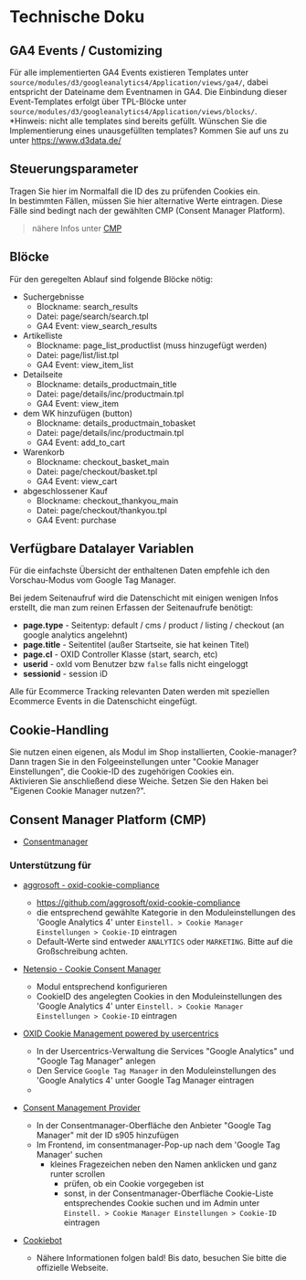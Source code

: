 # Technische Doku
## GA4 Events / Customizing
Für alle implementierten GA4 Events existieren Templates unter `source/modules/d3/googleanalytics4/Application/views/ga4/`, dabei entspricht der Dateiname dem Eventnamen in GA4.
Die Einbindung dieser Event-Templates erfolgt über TPL-Blöcke unter `source/modules/d3/googleanalytics4/Application/views/blocks/`.  
*Hinweis: nicht alle templates sind bereits gefüllt. Wünschen Sie die Implementierung eines unausgefüllten templates?
Kommen Sie auf uns zu unter https://www.d3data.de/

## Steuerungsparameter
Tragen Sie hier im Normalfall die ID des zu prüfenden Cookies ein.  
In bestimmten Fällen, müssen Sie hier alternative Werte eintragen. Diese Fälle sind bedingt
nach der gewählten CMP (Consent Manager Platform).  
  
> nähere Infos unter [CMP](#consent-manager-platform-cmp)  

## Blöcke
Für den geregelten Ablauf sind folgende Blöcke nötig:
- Suchergebnisse
    - Blockname: search_results
    - Datei: page/search/search.tpl
    - GA4 Event: view_search_results
- Artikelliste
    - Blockname: page_list_productlist (muss hinzugefügt werden)
    - Datei: page/list/list.tpl
    - GA4 Event: view_item_list
- Detailseite
    - Blockname: details_productmain_title
    - Datei: page/details/inc/productmain.tpl
    - GA4 Event: view_item
- dem WK hinzufügen (button)
    - Blockname: details_productmain_tobasket
    - Datei: page/details/inc/productmain.tpl
    - GA4 Event: add_to_cart
- Warenkorb
    - Blockname: checkout_basket_main
    - Datei: page/checkout/basket.tpl
    - GA4 Event: view_cart
- abgeschlossener Kauf
    - Blockname: checkout_thankyou_main
    - Datei: page/checkout/thankyou.tpl
    - GA4 Event: purchase

## Verfügbare Datalayer Variablen
Für die einfachste Übersicht der enthaltenen Daten empfehle ich den Vorschau-Modus vom Google Tag Manager.

Bei jedem Seitenaufruf wird die Datenschicht mit einigen wenigen Infos erstellt, die man zum reinen Erfassen der Seitenaufrufe benötigt:
+ **page.type** - Seitentyp: default / cms / product / listing / checkout (an google analytics angelehnt)
+ **page.title** - Seitentitel (außer Startseite, sie hat keinen Titel)
+ **page.cl** - OXID Controller Klasse (start, search, etc)
+ **userid** - oxId vom Benutzer bzw `false` falls nicht eingeloggt
+ **sessionid** - session iD

Alle für Ecommerce Tracking relevanten Daten werden mit speziellen Ecommerce Events in die Datenschicht eingefügt.

## Cookie-Handling
Sie nutzen einen eigenen, als Modul im Shop installierten, Cookie-manager?  
Dann tragen Sie in den Folgeeinstellungen unter "Cookie Manager Einstellungen", 
die Cookie-ID des zugehörigen Cookies ein.  
Aktivieren Sie anschließend diese Weiche. Setzen Sie den Haken bei "Eigenen Cookie Manager nutzen?".

## Consent Manager Platform (CMP)
- [Consentmanager](https://git.d3data.de/D3Public/GoogleAnalytics4/src/branch/master/Docs/CMP/consentmanager.md)

### Unterstützung für
- [aggrosoft - oxid-cookie-compliance](https://github.com/aggrosoft/oxid-cookie-compliance)
  - https://github.com/aggrosoft/oxid-cookie-compliance
  - die entsprechend gewählte Kategorie in den Moduleinstellungen des 'Google Analytics 4' unter
    ```Einstell. > Cookie Manager Einstellungen > Cookie-ID``` eintragen
  - Default-Werte sind entweder ```ANALYTICS``` oder ```MARKETING```. Bitte auf die Großschreibung achten.

- [Netensio - Cookie Consent Manager](https://www.netensio.de/oxid-eshop-module/cookie-consent-manager-fuer-oxid-eshop.html)
  - Modul entsprechend konfigurieren
  - CookieID des angelegten Cookies in den Moduleinstellungen des 'Google Analytics 4' unter
    ```Einstell. > Cookie Manager Einstellungen > Cookie-ID``` eintragen

- [OXID Cookie Management powered by usercentrics](https://docs.oxid-esales.com/modules/usercentrics/de/latest/einfuehrung.html)
  - In der Usercentrics-Verwaltung die Services "Google Analytics" und "Google Tag Manager" anlegen
  - Den Service ```Google Tag Manager``` in den Moduleinstellungen des 'Google Analytics 4' unter
    Google Tag Manager eintragen
  - 
- [Consent Management Provider](https://www.consentmanager.net/)
  - In der Consentmanager-Oberfläche den Anbieter "Google Tag Manager" mit der ID s905 hinzufügen
  - Im Frontend, im consentmanager-Pop-up nach dem 'Google Tag Manager' suchen
    - kleines Fragezeichen neben den Namen anklicken und ganz runter scrollen
      - prüfen, ob ein Cookie vorgegeben ist
      - sonst, in der Consentmanager-Oberfläche Cookie-Liste entsprechendes Cookie suchen und im Admin unter
        ```Einstell. > Cookie Manager Einstellungen > Cookie-ID``` eintragen
      
- [Cookiebot](https://www.cookiebot.com)
  - Nähere Informationen folgen bald! Bis dato, besuchen Sie bitte die offizielle Webseite.